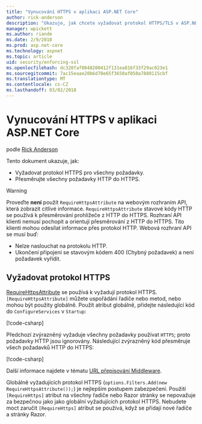 ```yaml
---
title: "Vynucování HTTPS v aplikaci ASP.NET Core"
author: rick-anderson
description: "Ukazuje, jak chcete vyžadovat protokol HTTPS/TLS v ASP.NET Core webové aplikace."
manager: wpickett
ms.author: riande
ms.date: 2/9/2018
ms.prod: asp.net-core
ms.technology: aspnet
ms.topic: article
uid: security/enforcing-ssl
ms.openlocfilehash: dc320faf0048200412f131ea816f33f29ac023e1
ms.sourcegitcommit: 7ac15eaae20b6d70e65f3650af050a7880115cbf
ms.translationtype: MT
ms.contentlocale: cs-CZ
ms.lasthandoff: 03/02/2018
---
```

# <a name="enforcing-https-in-an-aspnet-core-app"></a>Vynucování HTTPS v aplikaci ASP.NET Core

podle [Rick Anderson](https://twitter.com/RickAndMSFT)

Tento dokument ukazuje, jak:

- Vyžadovat protokol HTTPS pro všechny požadavky.
- Přesměrujte všechny požadavky HTTP do HTTPS.

> [!WARNING]
> Proveďte **není** použít `RequireHttpsAttribute` na webovým rozhraním API, která zobrazit citlivé informace. `RequireHttpsAttribute` stavové kódy HTTP se používá k přesměrování prohlížeče z HTTP do HTTPS. Rozhraní API klienti nemusí pochopit a orientují přesměrování z HTTP do HTTPS. Tito klienti mohou odesílat informace přes protokol HTTP. Webová rozhraní API se musí buď:
>
>* Nelze naslouchat na protokolu HTTP.
>* Ukončení připojení se stavovým kódem 400 (Chybný požadavek) a není požadavek vyřídit.

## <a name="require-https"></a>Vyžadovat protokol HTTPS

[RequireHttpsAttribute](/dotnet/api/Microsoft.AspNetCore.Mvc.RequireHttpsAttribute) se používá k vyžadují protokol HTTPS. `[RequireHttpsAttribute]` můžete uspořádání řadiče nebo metod, nebo mohou být použity globálně. Použít atribut globálně, přidejte následující kód do `ConfigureServices` v `Startup`:

[!code-csharp[](authentication/accconfirm/sample/WebApp1/Startup.cs?name=snippet2&highlight=4-999)]

Předchozí zvýrazněný vyžaduje všechny požadavky používat `HTTPS`; proto požadavky HTTP jsou ignorovány. Následující zvýrazněný kód přesměruje všech požadavků HTTP do HTTPS:

[!code-csharp[](authentication/accconfirm/sample/WebApp1/Startup.cs?name=snippet_AddRedirectToHttps&highlight=7-999)]

Další informace najdete v tématu [URL přepisování Middleware](xref:fundamentals/url-rewriting).

Globálně vyžadujících protokol HTTPS (`options.Filters.Add(new RequireHttpsAttribute());`) je nejlepším postupem zabezpečení. Použití `[RequireHttps]` atribut na všechny řadiče nebo Razor stránky se nepovažuje za bezpečnou jako jako globální vyžadujících protokol HTTPS. Nebudete moct zaručit `[RequireHttps]` atribut se používá, když se přidají nové řadiče a stránky Razor.